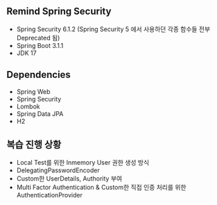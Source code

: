 ## Remind Spring Security
- Spring Security 6.1.2 (Spring Security 5 에서 사용하던 각종 함수들 전부 Deprecated 됨)
- Spring Boot 3.1.1
- JDK 17

## Dependencies
- Spring Web
- Spring Security
- Lombok
- Spring Data JPA
- H2

## 복습 진행 상황
- Local Test를 위한 Inmemory User 권한 생성 방식
- DelegatingPasswordEncoder
- Custom한 UserDetails, Authority 부여
- Multi Factor Authentication & Custom한 직접 인증 처리를 위한 AuthenticationProvider